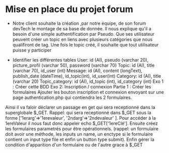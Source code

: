 # Mise en place du projet forum

- Notre client souhaite la création ,par notre équipe, de son forum devTech le montage de sa base de donnée. Il nous explique qu'il a besoin d'une simple authentification par Pseudo. Que ses utilisateur peuvent créer un topic en liens avec plusieurs catégories que nous qualifiront de tag. Une fois le topic créé, il souhaite que tout utilisateur puisse y participer

- Identifier les différentes tables
User: id (AI), pseudo (varchar 20), picture_profil (varchar 50), password (varchar 70)
Topic: id (AI), title (varchar 70), id_user (int)
Message: id (AI), content (longText), publish_date (dateTime), id_topic(int), id_user(int)
Category: id (AI), title (varchar 20)
Topic_category: id (AI), id_topic (int), id_category (int)
Exo 1 : Créer cette BDD
Exo 2: Inscription / connexion
Partie 1 : Créer les formulaires
Ajouter les bouton inscription et connexion envoyant sur une page authentication.php qui contiendra les 2 formulaires.

Ainsi il va faloir déclarer un passage en get qui sera receptionné dans la superglobale $_GET. Rappel: qui sera receptionné dans $_GET sous la forme ['1erarg'=>'1erevaleur', '2ndarg'=>'2ndevaleur' ]. Pour accéder à la 1ereValeur il nous faut donc appeler echo $_GET['1ereClé']. Ensuite créez les formulaires parametrés pour être opérationnels. (rappel: un formulaire doit avoir une méthode, les inputs un name, un enctype si le formulaire contient un input type file et enfin un button type submit). Enfin gérer la condition d'apparition d'un formulaire ou de l'autre grace à $_GET